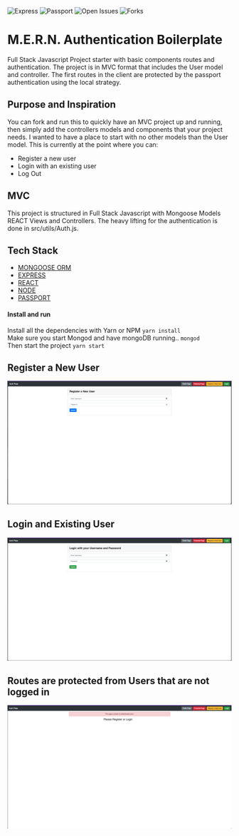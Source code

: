 ![Express](https://img.shields.io/badge/version-4.16.3-blue)
![Passport](https://img.shields.io/badge/version-0.4.0-blue)
![Open Issues](https://img.shields.io/github/issues/djibba22/MERN_Auth_Plate)
![Forks](https://img.shields.io/github/forks/djibba22/MERN_Auth_Plate?style=social)



# M.E.R.N. Authentication Boilerplate
Full Stack Javascript Project starter with basic components routes and authentication. The project is in MVC format that includes the User model and controller. The first routes in the client are protected by the passport authentication using the local strategy. 

## Purpose and Inspiration
You can fork and run this to quickly have an MVC project up and running, then simply add the controllers models and components that your project needs. I wanted to have a place to start with no other models than the User model. This is currently at the point where you can:

- Register a new user
- Login with an existing user
- Log Out

## MVC
This project is structured in Full Stack Javascript with Mongoose Models REACT Views and Controllers. The heavy lifting for the authentication is done in src/utils/Auth.js.



## Tech Stack
+ [MONGOOSE ORM](https://www.npmjs.com/package/mongoose)
+ [EXPRESS](https://www.npmjs.com/package/express)
+ [REACT](https://reactjs.org/)
+ [NODE](https://nodejs.org/en/)
+ [PASSPORT](http://www.passportjs.org/docs/username-password/)

#### Install and run
Install all the dependencies with Yarn or NPM
`yarn install` <br>
Make sure you start Mongod and have mongoDB running..
`mongod` <br>
Then start the project
`yarn start`

## Register a New User
![Register A New User](/client/public/images/register.png)

## Login and Existing User
![Login an existing User](/client/public/images/login.png)

## Routes are protected from Users that are not logged in
![Protected Route](/client/public/images/protected.png)


